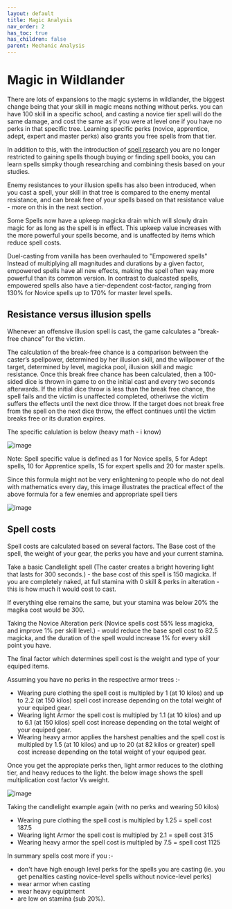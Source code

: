 ```yaml
---
layout: default
title: Magic Analysis
nav_order: 2
has_toc: true
has_children: false
parent: Mechanic Analysis
---
```


# Magic in Wildlander

There are lots of expansions to the magic systems in wildlander, the biggest change being that your skill in magic means nothing without perks. you can have 100 skill in a specific school, and casting a novice tier spell will do the same damage, and cost the same as if you were at level one if you have no perks in that specific tree. Learning specific perks (novice, apprentice, adept, expert and master perks)  also grants you free spells from that tier.  

In addition to this, with the introduction of [spell research](https://github.com/Wildlander-mod/Support/wiki/Spell-Research) you are no longer restricted to gaining spells though buying or finding spell books, you can learn spells simpky though researching and combining thesis based on your studies.

Enemy resistances to your illusion spells has also been introduced, when you cast a spell, your skill in that tree is compared to the enemy mental resistance, and can break free of your spells based on that resistance value - more on this in the next section.

Some Spells now have a upkeep magicka drain which will slowly drain magic for as long as the spell is in effect. This upkeep value increases with the more powerful your spells become, and is unaffected by items which reduce spell costs.

Duel-casting from vanilla has been overhauled to "Empowered spells" Instead of multiplying all magnitudes and durations by a given factor, empowered spells have all new effects, making the spell often way more powerful than its common version. In contrast to dualcasted spells, empowered spells also have a tier-dependent cost-factor, ranging from 130% for Novice spells up to 170% for master level spells.

## Resistance versus illusion spells

Whenever an offensive illusion spell is cast, the game calculates a ”break-free chance” for the victim. 

The calculation of the break-free chance is a comparison between the caster’s spellpower, determined by her illusion skill, and the willpower of the target, determined by level, magicka pool, illusion skill and magic resistance. Once this break free chance has been calculated, then a 100-sided dice is thrown in game to on the initial cast and every two seconds afterwards. If the initial dice throw is less than the break free chance, the spell fails and the victim is unaffected completed, otheriwse the victim suffers the effects until the next dice throw.  If the target does not break free from the spell on the next dice throw, the effect continues until the victim breaks free or its duration expires.

The specific calulation is below (heavy math - i know)

![image](https://user-images.githubusercontent.com/26418143/160236172-3d312939-14e8-4de5-b9df-4606ac6dcb3b.png)

Note: Spell specific value is defined as  1 for Novice spells, 5 for Adept spells, 10 for Apprentice spells, 15 for expert spells and 20 for master spells.


Since this formula might not be very enlightening to people who do not deal with mathematics every day, this image illustrates the practical effect of the above formula for a few enemies and appropriate spell tiers

![image](https://user-images.githubusercontent.com/26418143/160236228-5a2ca016-8293-45a4-9f4c-939826855661.png)


## Spell costs

Spell costs are calculated based on several factors. The Base cost of the spell, the weight of your gear, the perks you have and your current stamina.

Take a basic Candlelight spell (The caster creates a bright hovering light that lasts for 300 seconds.) - the base cost of this spell is 150 magicka. If you are completely naked, at full stamina with 0 skill & perks in alteration - this is how much it would cost to cast.

If everything else remains the same, but your stamina was below 20% the magika cost would be 300.

Taking the Novice Alteration perk (Novice spells cost 55% less magicka, and improve 1% per skill level.) - would reduce the base spell cost to 82.5 magicka, and the duration of the spell would increase 1% for every skill point you have.

The final factor which determines spell cost is the weight and type of your equiped items. 

Assuming you have no perks in the respective armor trees  :- 
* Wearing pure clothing  the spell cost is multipled by 1 (at 10 kilos) and up to 2.2 (at 150 kilos) spell cost increase depending on the total weight of your equiped gear.
* Wearing light Armor the spell cost is multipled by 1.1 (at 10 kilos) and up to 6.1 (at 150 kilos) spell cost increase depending on the total weight of your equiped gear.
* Wearing heavy armor applies the harshest penalties and the spell cost is multipled by 1.5 (at 10 kilos) and up to 20 (at 82 kilos or greater) spell cost increase depending on the total weight of your equiped gear.

Once you get the appropiate perks then, light armor reduces to the clothing tier, and heavy reduces to the light. the below image shows the spell multiplication cost factor Vs weight. 

![image](https://user-images.githubusercontent.com/26418143/160237232-239e2388-b843-492a-b750-62948403c58a.png)

Taking the candlelight example again (with no perks and wearing 50 kilos)
* Wearing pure clothing the spell cost is multipled by 1.25 = spell cost 187.5
* Wearing light Armor the spell cost is multipled by 2.1 = spell cost 315
* Wearing heavy armor the spell cost is multipled by 7.5 = spell cost 1125

In summary spells cost more if you :-
* don't have high enough level perks for the spells you are casting (ie. you get penalties casting novice-level spells without novice-level perks)
* wear armor when casting 
* wear heavy equiptment
* are low on stamina (sub 20%).



